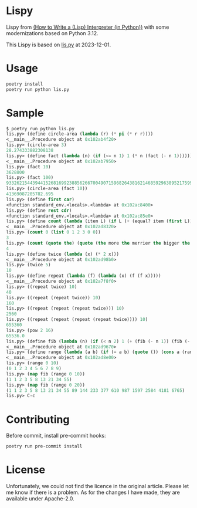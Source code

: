 # Lispy

Lispy from [(How to Write a (Lisp) Interpreter (in Python))](https://norvig.com/lispy.html) with some modernizations based on Python 3.12.

This Lispy is based on [lis.py](https://norvig.com/lis.py) at 2023-12-01.


# Usage

```bash
poetry install
poetry run python lis.py
```

# Sample

```lisp
$ poetry run python lis.py
lis.py> (define circle-area (lambda (r) (* pi (* r r))))
<__main__.Procedure object at 0x102ab4f20>
lis.py> (circle-area 3)
28.274333882308138
lis.py> (define fact (lambda (n) (if (<= n 1) 1 (* n (fact (- n 1))))))
<__main__.Procedure object at 0x102ab7950>
lis.py> (fact 10)
3628800
lis.py> (fact 100)
93326215443944152681699238856266700490715968264381621468592963895217599993229915608941463976156518286253697920827223758251185210916864000000000000000000000000
lis.py> (circle-area (fact 10))
41369087205782.695
lis.py> (define first car)
<function standard_env.<locals>.<lambda> at 0x102ac8400>
lis.py> (define rest cdr)
<function standard_env.<locals>.<lambda> at 0x102ac85e0>
lis.py> (define count (lambda (item L) (if L (+ (equal? item (first L)) (count item (rest L))) 0)))
<__main__.Procedure object at 0x102ad8320>
lis.py> (count 0 (list 0 1 2 3 0 0))
3
lis.py> (count (quote the) (quote (the more the merrier the bigger the better)))
4
lis.py> (define twice (lambda (x) (* 2 x)))
<__main__.Procedure object at 0x102ad98b0>
lis.py> (twice 5)
10
lis.py> (define repeat (lambda (f) (lambda (x) (f (f x)))))
<__main__.Procedure object at 0x102a7f8f0>
lis.py> ((repeat twice) 10)
40
lis.py> ((repeat (repeat twice)) 10)
160
lis.py> ((repeat (repeat (repeat twice))) 10)
2560
lis.py> ((repeat (repeat (repeat (repeat twice)))) 10)
655360
lis.py> (pow 2 16)
65536.0
lis.py> (define fib (lambda (n) (if (< n 2) 1 (+ (fib (- n 1)) (fib (- n 2))))))
<__main__.Procedure object at 0x102ad9670>
lis.py> (define range (lambda (a b) (if (= a b) (quote ()) (cons a (range (+ a 1) b)))))
<__main__.Procedure object at 0x102ad8e00>
lis.py> (range 0 10)
(0 1 2 3 4 5 6 7 8 9)
lis.py> (map fib (range 0 10))
(1 1 2 3 5 8 13 21 34 55)
lis.py> (map fib (range 0 20))
(1 1 2 3 5 8 13 21 34 55 89 144 233 377 610 987 1597 2584 4181 6765)
lis.py> C-c
```


# Contributing

Before commit, install pre-commit hooks:

```bash
poetry run pre-commit install
```


# License

Unfortunately, we could not find the licence in the original article.
Please let me know if there is a problem.
As for the changes I have made, they are available under Apache-2.0.
